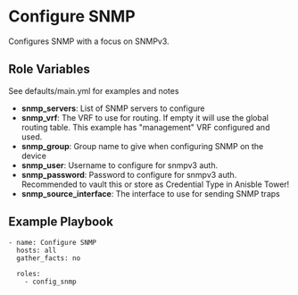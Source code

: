 # Configure SNMP

Configures SNMP with a focus on SNMPv3.

## Role Variables

See defaults/main.yml for examples and notes

- **snmp_servers**: List of SNMP servers to configure
- **snmp_vrf**: The VRF to use for routing. If empty it will use the global routing table. This example has "management" VRF configured and used.
- **snmp_group**: Group name to give when configuring SNMP on the device
- **snmp_user**: Username to configure for snmpv3 auth.
- **snmp_password**: Password to configure for snmpv3 auth. Recommended to vault this or store as Credential Type in Anisble Tower!
- **snmp_source_interface**: The interface to use for sending SNMP traps

## Example Playbook

```
- name: Configure SNMP
  hosts: all
  gather_facts: no

  roles:
    - config_snmp
```
